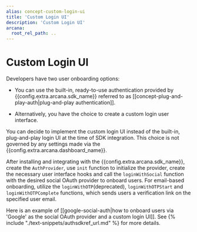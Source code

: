 ```yaml
---
alias: concept-custom-login-ui
title: 'Custom Login UI'
description: 'Custom Login UI'
arcana:
  root_rel_path: ..
---
```


# Custom Login UI

Developers have two user onboarding options:

* You can use the built-in, ready-to-use authentication provided by {{config.extra.arcana.sdk_name}} referred to as [[concept-plug-and-play-auth|plug-and-play authentication]].

* Alternatively, you have the choice to create a custom login user interface.

You can decide to implement the custom login UI instead of the built-in, plug-and-play login UI at the time of SDK integration. This choice is not governed by any settings made via the {{config.extra.arcana.dashboard_name}}.

After installing and integrating with the {{config.extra.arcana.sdk_name}}, create the `AuthProvider`, use `init` function to initialize the provider, create the necessary user interface hooks and call the `loginWithSocial` function with the desired social OAuth provider to onboard users. For email-based onboarding, utilize the `loginWithOTP`(deprecated), `loginWithOTPStart` and `loginWithOTPComplete` functions, which sends users a verification link on the specified user email.

Here is an example of [[google-social-auth|how to onboard users via 'Google' as the social OAuth provider and a custom login UI]]. See {% include "./text-snippets/authsdkref_url.md" %} for more details.
